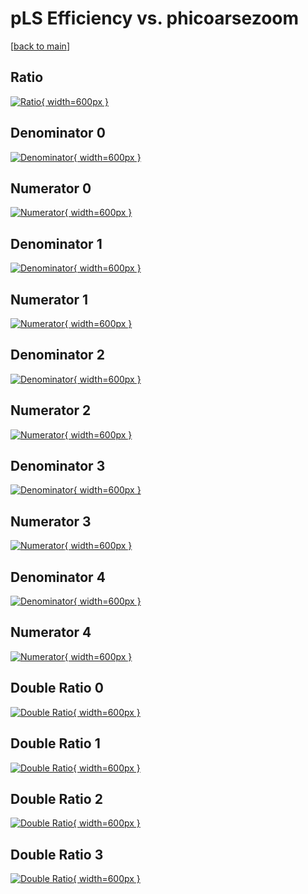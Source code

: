 # pLS Efficiency vs. phicoarsezoom

[[back to main](./)]



## Ratio

[![Ratio](../mtv/var/pLS_loweta_13_-1_eff_phicoarsezoom.png){ width=600px }](../mtv/var/pLS_loweta_13_-1_eff_phicoarsezoom.pdf)

## Denominator 0

[![Denominator](../mtv/den/pLS_loweta_13_-1_eff_phicoarsezoom_den0.png){ width=600px }](../mtv/den/pLS_loweta_13_-1_eff_phicoarsezoom_den0.pdf)

## Numerator 0

[![Numerator](../mtv/num/pLS_loweta_13_-1_eff_phicoarsezoom_num0.png){ width=600px }](../mtv/num/pLS_loweta_13_-1_eff_phicoarsezoom_num0.pdf)

## Denominator 1

[![Denominator](../mtv/den/pLS_loweta_13_-1_eff_phicoarsezoom_den1.png){ width=600px }](../mtv/den/pLS_loweta_13_-1_eff_phicoarsezoom_den1.pdf)

## Numerator 1

[![Numerator](../mtv/num/pLS_loweta_13_-1_eff_phicoarsezoom_num1.png){ width=600px }](../mtv/num/pLS_loweta_13_-1_eff_phicoarsezoom_num1.pdf)

## Denominator 2

[![Denominator](../mtv/den/pLS_loweta_13_-1_eff_phicoarsezoom_den2.png){ width=600px }](../mtv/den/pLS_loweta_13_-1_eff_phicoarsezoom_den2.pdf)

## Numerator 2

[![Numerator](../mtv/num/pLS_loweta_13_-1_eff_phicoarsezoom_num2.png){ width=600px }](../mtv/num/pLS_loweta_13_-1_eff_phicoarsezoom_num2.pdf)

## Denominator 3

[![Denominator](../mtv/den/pLS_loweta_13_-1_eff_phicoarsezoom_den3.png){ width=600px }](../mtv/den/pLS_loweta_13_-1_eff_phicoarsezoom_den3.pdf)

## Numerator 3

[![Numerator](../mtv/num/pLS_loweta_13_-1_eff_phicoarsezoom_num3.png){ width=600px }](../mtv/num/pLS_loweta_13_-1_eff_phicoarsezoom_num3.pdf)

## Denominator 4

[![Denominator](../mtv/den/pLS_loweta_13_-1_eff_phicoarsezoom_den4.png){ width=600px }](../mtv/den/pLS_loweta_13_-1_eff_phicoarsezoom_den4.pdf)

## Numerator 4

[![Numerator](../mtv/num/pLS_loweta_13_-1_eff_phicoarsezoom_num4.png){ width=600px }](../mtv/num/pLS_loweta_13_-1_eff_phicoarsezoom_num4.pdf)

## Double Ratio 0

[![Double Ratio](../mtv/ratio/pLS_loweta_13_-1_eff_phicoarsezoom_ratio0.png){ width=600px }](../mtv/ratio/pLS_loweta_13_-1_eff_phicoarsezoom_ratio0.pdf)

## Double Ratio 1

[![Double Ratio](../mtv/ratio/pLS_loweta_13_-1_eff_phicoarsezoom_ratio1.png){ width=600px }](../mtv/ratio/pLS_loweta_13_-1_eff_phicoarsezoom_ratio1.pdf)

## Double Ratio 2

[![Double Ratio](../mtv/ratio/pLS_loweta_13_-1_eff_phicoarsezoom_ratio2.png){ width=600px }](../mtv/ratio/pLS_loweta_13_-1_eff_phicoarsezoom_ratio2.pdf)

## Double Ratio 3

[![Double Ratio](../mtv/ratio/pLS_loweta_13_-1_eff_phicoarsezoom_ratio3.png){ width=600px }](../mtv/ratio/pLS_loweta_13_-1_eff_phicoarsezoom_ratio3.pdf)

